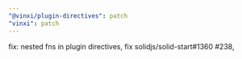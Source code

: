```yaml
---
"@vinxi/plugin-directives": patch
"vinxi": patch
---
```


fix: nested fns in plugin directives, fix solidjs/solid-start#1360 #238,
